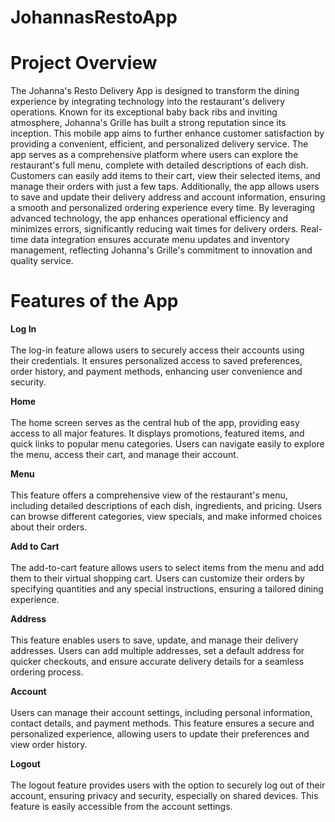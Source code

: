# JohannasRestoApp

# Project Overview
The Johanna's Resto Delivery App is designed to transform the dining experience by integrating technology into the restaurant's delivery operations. Known for its exceptional baby back ribs and inviting atmosphere, Johanna's Grille has built a strong reputation since its inception. This mobile app aims to further enhance customer satisfaction by providing a convenient, efficient, and personalized delivery service.
The app serves as a comprehensive platform where users can explore the restaurant's full menu, complete with detailed descriptions of each dish. Customers can easily add items to their cart, view their selected items, and manage their orders with just a few taps. Additionally, the app allows users to save and update their delivery address and account information, ensuring a smooth and personalized ordering experience every time.
By leveraging advanced technology, the app enhances operational efficiency and minimizes errors, significantly reducing wait times for delivery orders. Real-time data integration ensures accurate menu updates and inventory management, reflecting Johanna's Grille's commitment to innovation and quality service.

# Features of the App

**Log In**<br><br>
The log-in feature allows users to securely access their accounts using their credentials. It ensures personalized access to saved preferences, order history, and payment methods, enhancing user convenience and security.

**Home**<br><br>
The home screen serves as the central hub of the app, providing easy access to all major features. It displays promotions, featured items, and quick links to popular menu categories. Users can navigate easily to explore the menu, access their cart, and manage their account.

**Menu**<br><br>
This feature offers a comprehensive view of the restaurant's menu, including detailed descriptions of each dish, ingredients, and pricing. Users can browse different categories, view specials, and make informed choices about their orders.

**Add to Cart**<br><br>
The add-to-cart feature allows users to select items from the menu and add them to their virtual shopping cart. Users can customize their orders by specifying quantities and any special instructions, ensuring a tailored dining experience.

**Address**<br><br>
This feature enables users to save, update, and manage their delivery addresses. Users can add multiple addresses, set a default address for quicker checkouts, and ensure accurate delivery details for a seamless ordering process.

**Account**<br><br>
Users can manage their account settings, including personal information, contact details, and payment methods. This feature ensures a secure and personalized experience, allowing users to update their preferences and view order history.

**Logout**<br><br>
The logout feature provides users with the option to securely log out of their account, ensuring privacy and security, especially on shared devices. This feature is easily accessible from the account settings.
